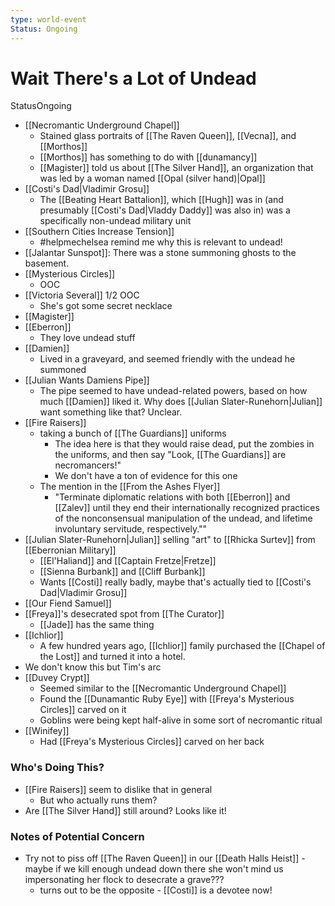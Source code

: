 ```yaml
---
type: world-event
Status: Ongoing
---
```


# Wait There's a Lot of Undead
<span class="dataview inline-field"><span class="inline-field-key">Status</span><span class="inline-field-value">Ongoing</span></span>

* [[Necromantic Underground Chapel]]
	* Stained glass portraits of [[The Raven Queen]], [[Vecna]], and [[Morthos]] 
	* [[Morthos]] has something to do with [[dunamancy]]
	* [[Magister]] told us about [[The Silver Hand]], an organization that was led by a woman named [[Opal (silver hand)|Opal]] 
* [[Costi's Dad|Vladimir Grosu]]
	* The [[Beating Heart Battalion]], which [[Hugh]] was in (and presumably [[Costi's Dad|Vladdy Daddy]] was also in) was a specifically non-undead military unit
* [[Southern Cities Increase Tension]]
	* #helpmechelsea remind me why this is relevant to undead!
* [[Jalantar Sunspot]]: There was a stone summoning ghosts to the basement.
* [[Mysterious Circles]] 
	* OOC
* [[Victoria Several]] 1/2 OOC
	* She's got some secret necklace
* [[Magister]] 
* [[Eberron]]
	* They love undead stuff
* [[Damien]]
	* Lived in a graveyard, and seemed friendly with the undead he summoned
* [[Julian Wants Damiens Pipe]]
	* The pipe seemed to have undead-related powers, based on how much [[Damien]] liked it. Why does [[Julian Slater-Runehorn|Julian]] want something like that? Unclear.
* [[Fire Raisers]] 
	* taking a bunch of [[The Guardians]] uniforms
		* The idea here is that they would raise dead, put the zombies in the uniforms, and then say "Look, [[The Guardians]] are necromancers!"
		* We don't have a ton of evidence for this one
	* The mention in the [[From the Ashes Flyer]] 
		* "Terminate diplomatic relations with both [[Eberron]] and [[Zalev]] until they end their internationally recognized practices of the nonconsensual manipulation of the undead, and lifetime involuntary servitude, respectively.""
* [[Julian Slater-Runehorn|Julian]] selling "art" to [[Rhicka Surtev]] from [[Eberronian Military]]
	* [[El'Haliand]] and [[Captain Fretze|Fretze]]
	* [[Sienna Burbank]] and [[Cliff Burbank]] 
	* Wants [[Costi]] really badly, maybe that's actually tied to [[Costi's Dad|Vladimir Grosu]]
* [[Our Fiend Samuel]]
* [[Freya]]'s desecrated spot from [[The Curator]]
	* [[Jade]] has the same thing
* [[Ichlior]]
	* A few hundred years ago, [[Ichlior]] family purchased the [[Chapel of the Lost]] and turned it into a hotel. 
* We don't know this but Tim's arc
* [[Duvey Crypt]]
	* Seemed similar to the [[Necromantic Underground Chapel]]
	* Found the [[Dunamantic Ruby Eye]] with [[Freya's Mysterious Circles]] carved on it
	* Goblins were being kept half-alive in some sort of necromantic ritual
* [[Winifey]]
	* Had [[Freya's Mysterious Circles]] carved on her back 


### Who's Doing This?
* [[Fire Raisers]] seem to dislike that in general
	* But who actually runs them?
* Are [[The Silver Hand]] still around? Looks like it!

### Notes of Potential Concern
* Try not to piss off [[The Raven Queen]] in our [[Death Halls Heist]] - maybe if we kill enough undead down there she won't mind us impersonating her flock to desecrate a grave??? 
	* turns out to be the opposite - [[Costi]] is a devotee now! 